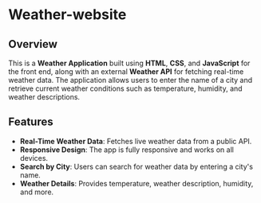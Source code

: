 # Weather-website
## Overview

This is a **Weather Application** built using **HTML**, **CSS**, and **JavaScript** for the front end, along with an external **Weather API** for fetching real-time weather data. The application allows users to enter the name of a city and retrieve current weather conditions such as temperature, humidity, and weather descriptions.

## Features

- **Real-Time Weather Data**: Fetches live weather data from a public API.
- **Responsive Design**: The app is fully responsive and works on all devices.
- **Search by City**: Users can search for weather data by entering a city's name.
- **Weather Details**: Provides temperature, weather description, humidity, and more.
